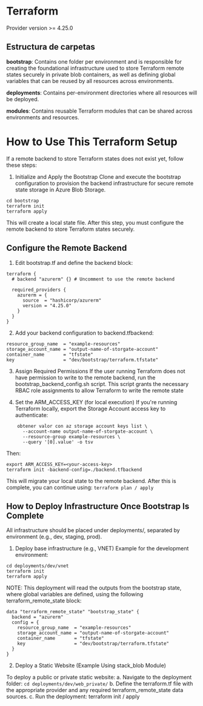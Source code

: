 # Terraform
Provider version >= 4.25.0

## Estructura de carpetas
**bootstrap**: Contains one folder per environment and is responsible for creating the foundational infrastructure used to store Terraform remote states securely in private blob containers, as well as defining global variables that can be reused by all resources across environments.

**deployments**: Contains per-environment directories where all resources will be deployed.

**modules**: Contains reusable Terraform modules that can be shared across environments and resources.

# How to Use This Terraform Setup
If a remote backend to store Terraform states does not exist yet, follow these steps:
1. Initialize and Apply the Bootstrap
Clone and execute the bootstrap configuration to provision the backend infrastructure for secure remote state storage in Azure Blob Storage.
```
cd bootstrap
terraform init
terraform apply
```

This will create a local state file. After this step, you must configure the remote backend to store Terraform states securely.

## Configure the Remote Backend
1.  Edit bootstrap.tf and define the backend block:
```
terraform {
  # backend "azurerm" {} # Uncomment to use the remote backend

  required_providers {
    azurerm = {
      source  = "hashicorp/azurerm"
      version = "4.25.0"
    }
  }
}
```

2. Add your backend configuration to backend.tfbackend:
```
resource_group_name  = "example-resources"
storage_account_name = "output-name-of-storgate-account"
container_name       = "tfstate"
key                  = "dev/bootstrap/terraform.tfstate"
```

3. Assign Required Permissions
If the user running Terraform does not have permission to write to the remote backend, run the bootstrap_backend_config.sh script. This script grants the necessary RBAC role assignments to allow Terraform to write the remote state

4. Set the ARM_ACCESS_KEY (for local execution)
If you're running Terraform locally, export the Storage Account access key to authenticate:
```
    obtener valor con az storage account keys list \
	  --account-name output-name-of-storgate-account \
	  --resource-group example-resources \
	  --query '[0].value' -o tsv
```
Then:
```
export ARM_ACCESS_KEY=<your-access-key>
terraform init -backend-config=./backend.tfbackend
```

This will migrate your local state to the remote backend. After this is complete, you can continue using:
`terraform plan / apply`

## How to Deploy Infrastructure Once Bootstrap Is Complete
All infrastructure should be placed under deployments/, separated by environment (e.g., dev, staging, prod).

1. Deploy base infrastructure (e.g., VNET)
Example for the development environment:

```
cd deployments/dev/vnet
terraform init
terraform apply
```
NOTE: This deployment will read the outputs from the bootstrap state, where global variables are defined, using the following terraform_remote_state block:
```
data "terraform_remote_state" "bootstrap_state" {
  backend = "azurerm"
  config = {
    resource_group_name  = "example-resources"
    storage_account_name = "output-name-of-storgate-account"
    container_name       = "tfstate"
    key                  = "dev/bootstrap/terraform.tfstate"
  }
}
```

2. Deploy a Static Website (Example Using stack_blob Module)

To deploy a public or private static website:
a. Navigate to the deployment folder: `cd deployments/dev/web_private/`
b. Define the terraform.tf file with the appropriate provider and any required terraform_remote_state data sources.
c. Run the deployment: terraform init / apply